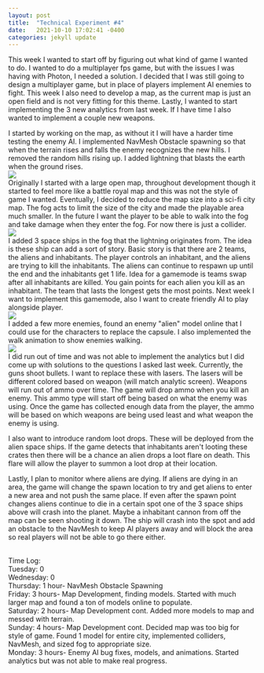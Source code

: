 ```yaml
---
layout: post
title:  "Technical Experiment #4"
date:   2021-10-10 17:02:41 -0400
categories: jekyll update
---
```


This week I wanted to start off by figuring out what kind of game I wanted to do. I wanted to do a multiplayer fps game, but with the issues I was having with Photon, I needed a solution. I decided that I was still going to design a multiplayer game, but in place of players implement AI enemies to fight. This week I also need to develop a map, as the current map is just an open field and is not very fitting for this theme. Lastly, I wanted to start implementing the 3 new analytics from last week. If I have time I also wanted to implement a couple new weapons.

I started by working on the map, as without it I will have a harder time testing the enemy AI. I implemented NavMesh Obstacle spawning so that when the terrain rises and falls the enemy recognizes the new hills. I removed the random hills rising up. I added lightning that blasts the earth when the ground rises. 
<br> ![](https://i.imgur.com/Yyy3LEJ.gif)
<br>Originally I started with a large open map, throughout development though it started to feel more like a battle royal map and this was not the style of game I wanted. Eventually, I decided to reduce the map size into a sci-fi city map. The fog acts to limit the size of the city and made the playable area much smaller. In the future I want the player to be able to walk into the fog and take damage when they enter the fog. For now there is just a collider. 
<br> ![](https://i.imgur.com/GtuiQIw.png)
<br>I added 3 space ships in the fog that the lightning originates from. The idea is these ship can add a sort of story. Basic story is that there are 2 teams, the aliens and inhabitants. The player controls an inhabitant, and the aliens are trying to kill the inhabitants. The aliens can continue to respawn up until the end and the inhabitants get 1 life. Idea for a gamemode is teams swap after all inhabitants are killed. You gain points for each alien you kill as an inhabitant. The team that lasts the longest gets the most points. Next week I want to implement this gamemode, also I want to create friendly AI to play alongside player. 
<br> ![](https://i.imgur.com/NNqTwlA.png)
<br>I added a few more enemies, found an enemy "alien" model online that I could use for the characters to replace the capsule. I also implemented the walk animation to show enemies walking. 
<br> ![](https://i.imgur.com/pSdrb4N.gif)
<br>I did run out of time and was not able to implement the analytics but I did come up with solutions to the questions I asked last week. Currently, the guns shoot bullets. I want to replace these with lasers. The lasers will be different colored based on weapon (will match analytic screen). Weapons will run out of ammo over time. The game will drop ammo when you kill an enemy. This ammo type will start off being based on what the enemy was using. Once the game has collected enough data from the player, the ammo will be based on which weapons are being used least and what weapon the enemy is using.

I also want to introduce random loot drops. These will be deployed from the alien space ships. If the game detects that inhabitants aren't looting these crates then there will be a chance an alien drops a loot flare on death. This flare will allow the player to summon a loot drop at their location. 

Lastly, I plan to monitor where aliens are dying. If aliens are dying in an area, the game will change the spawn location to try and get aliens to enter a new area and not push the same place. If even after the spawn point changes aliens continue to die in a certain spot one of the 3 space ships above will crash into the planet. Maybe a inhabitant cannon from off the map can be seen shooting it down. The ship will crash into the spot and add an obstacle to the NavMesh to keep AI players away and will block the area so real players will not be able to go there either. 

<br>Time Log:
<br>Tuesday: 0
<br>Wednesday: 0
<br>Thursday: 1 hour- NavMesh Obstacle Spawning
<br>Friday: 3 hours- Map Development, finding models. Started with much larger map and found a ton of models online to populate.
<br>Saturday: 2 hours- Map Development cont. Added more models to map and messed with terrain.
<br>Sunday: 4 hours- Map Development cont. Decided map was too big for style of game. Found 1 model for entire city, implemented colliders, NavMesh, and sized fog to appropriate size.
<br>Monday: 3 hours- Enemy AI bug fixes, models, and animations. Started analytics but was not able to make real progress. 
